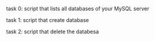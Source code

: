 task 0: script that lists all databases of your MySQL server

task 1: script that create database

task 2: script that delete the databesa